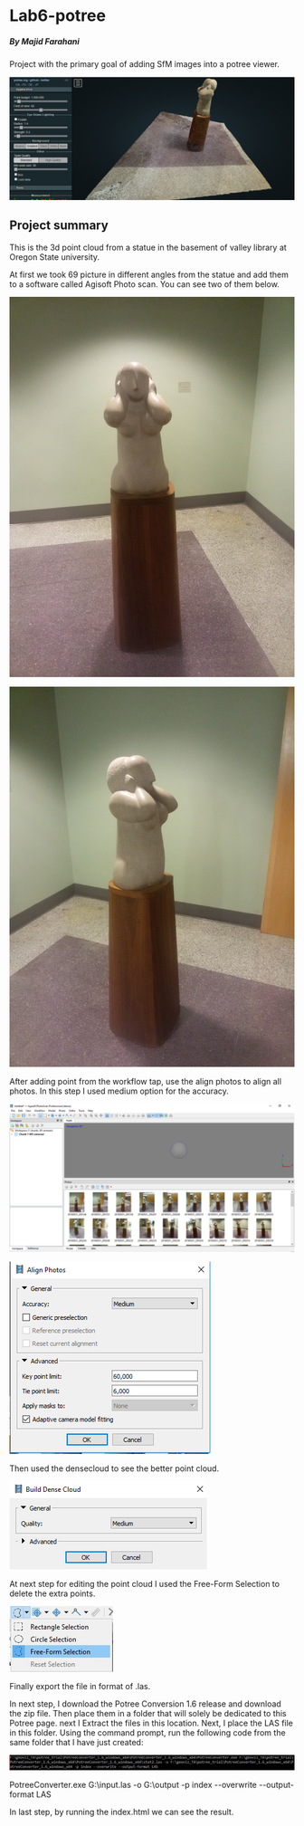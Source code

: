 # Lab6-potree
##### By Majid Farahani
Project with the primary goal of adding SfM images into a potree viewer.

![pix4d](img/1.PNG)



## Project summary

This is the 3d point cloud from a statue in the basement of valley library at Oregon State university.

At first we took 69 picture in different angles from the statue and add them to a software called Agisoft 
Photo scan. You can see two of them below.

![pix4d](img/2.jpg)

![pix4d](img/3.jpg)

After adding point from the workflow tap, use the align photos to align all
 photos. In this step I used medium option for the accuracy.
 
 ![pix4d](img/4.PNG)
 
 ![pix4d](img/5.PNG)
  
 Then used the densecloud to see the better point cloud.
 
  ![pix4d](img/6.PNG)
   
At next step for editing the point cloud I used the Free-Form Selection to
 delete the extra points.
 
 ![pix4d](img/7.jpg)
  
 Finally export the file in format of .las.
 
In next step, I download the Potree Conversion 1.6 release and download the zip file.
 Then place them in a folder that will solely be dedicated to this Potree page.
  next I Extract the files in this location.
  Next, I place the LAS file in this folder. Using the command prompt, run the following code from the same
   folder that I have just created:
   
  ![pix4d](img/9.jpg)
  
  PotreeConverter.exe G:\input.las -o G:\output -p index --overwrite --output-format LAS


In last step, by running the index.html we can see the result.

